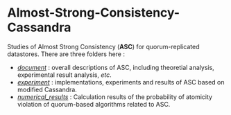# Almost-Strong-Consistency-Cassandra

Studies of Almost Strong Consistency (**ASC**) for quorum-replicated datastores. There are three folders here :

* [*document*](https://github.com/Lingzhi-Ouyang/Almost-Strong-Consistency-Cassandra/tree/master/document) : overall descriptions of ASC, including theoretial analysis, experimental result analysis, *etc*. 
* [*experiment*](https://github.com/Lingzhi-Ouyang/Almost-Strong-Consistency-Cassandra/tree/master/experiment) : implementations, experiments and results of ASC based on modified Cassandra.
* [*numerical_results*](https://github.com/Lingzhi-Ouyang/Almost-Strong-Consistency-Cassandra/tree/master/numerical_results) : Calculation results of the probability of atomicity violation of quorum-based algorithms related to ASC. 

